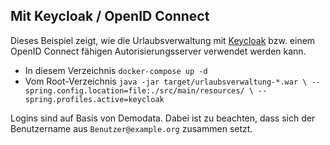 ## Mit Keycloak / OpenID Connect

Dieses Beispiel zeigt, wie die Urlaubsverwaltung mit [Keycloak](https://www.keycloak.org/)
bzw. einem OpenID Connect fähigen Autorisierungsserver verwendet werden kann.

* In diesem Verzeichnis `docker-compose up -d`
* Vom Root-Verzeichnis `java -jar target/urlaubsverwaltung-*.war \
  --spring.config.location=file:./src/main/resources/ \
  --spring.profiles.active=keycloak`


Logins sind auf Basis von Demodata. Dabei ist zu beachten, dass sich der Benutzername aus `Benutzer@example.org`
zusammen setzt.
